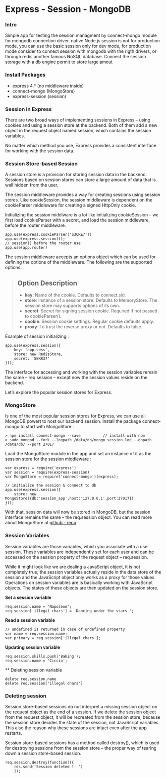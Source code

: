 Express - Session - MongoDB 
=================

### Intro 
Simple app for testing the session managment by connect-mongo module for mongodb 
connection driver, native Node.js session is not for production mode, you can use the 
basic session only for dev mode, for production mode consider to connect session with mongodb 
with the rigth drivers, or through redis another famous NoSQL database. Connect the session storage 
with a db engine permit to store large amout 

### Install Packages 

+ express 4.* 		(no middleware inside)
+ connect-mongo 	(MongoStore) 
+ express-session  	(session)

### Session in Express
There are two broad ways of implementing sessions in Express – using cookies and using a session
store at the backend. Both of them add a new object in the request object named session, which contains the session variables.

No matter which method you use, Express provides a consistent interface for working with the session data.

### Session Store-based Session 
A session store is a provision for storing session data in the backend. Sessions based on session stores can store a large amount of data that is well hidden from the user.

The session middleware provides a way for creating sessions using session stores. Like cookieSession, the session middleware is dependent on the cookieParser middleware for creating a signed HttpOnly cookie.

Initializing the session middlware is a lot like initializing cookieSession – we first load cookieParser with a secret, and load the session middleware, before the router middleware.

	app.use(express.cookieParser('S3CRE7'))
	app.use(express.session());
	// session() before the router use 
	app.use(app.router)

The session middleware accepts an options object which can be used for defining the options of the middleware. The following are the supported options.

>Option	Description
>-------------------
> + **key**: Name of the cookie. Defaults to connect.sid.
> + **store**: Instance of a session store. Defaults to MemoryStore. The session store may supports options of its own.
> + **secret**: Secret for signing session cookie. Required if not passed to cookieParser().
> + **cookie**: Session cookie settings. Regular cookie defaults apply.
> + **proxy**: To trust the reverse proxy or not. Defaults to false.

Example of session initializing : 

	app.use(express.session({
  		key: 'app.sess',
  		store: new RedisStore,
  		secret: 'SEKR37'
	}));

The interface for accessing and working with the session variables remain the same – req.session – except now the session values reside on the backend.

Let’s explore the popular session stores for Express.

### MongoStore 
Is one of the most popular session stores for Express, we can use all MongoDB powert to host our backend session. Install 
the package connect-mongo to start with MongoStore : 

	> npm install connect-mongo --save 			// install with npm 
	> sudo mongod --fork --logpath /data/db/mongo_session.log --dbpath /data/db/ --port 27017

Load the MongoStore module in the app and set an instance of it as the session store for the session middleware : 

	var express = require('express')
	var session = require(express-session)
	var MongoStore = require('connect-mongo')(express);

	// initialize the session & connect to db 
	app.use(express.session({
		store: new MongoStore({db:'session_app',host:'127.0.0.1',port:27017})
	}));

With that, session data will now be stored in MongoDB, but the session interface remains the same – the req.session object.
You can read more about MongoStore at [github - repo][1]


### Session Variables

Session variables are those variables, which you associate with a user session. These variables are independently set for each user and can be accessed on the session property of the request object – req.session.

While it might look like we are dealing a JavaScript object, it is not completely true; the session variables actually reside in the data store of the session and the JavaScript object only works as a proxy for those values.
Operations on session variables are is basically working with JavaScript objects. The states of these objects are then updated on the session store.

**Set a session variable** 

	req.session.name = 'Napoleon';
	req.session['illegal chars'] = 'Dancing under the stars ';

**Read a session variable** 

	// undefined is returned in case of undefined property 
	var name = req.session.name; 
	var primary = req.session['illegal chars'];

**Updating session variable** 

	req.session.skills.push('Baking');
	req.session.name = 'Ciccio';

** Deleting session variable 

	delete req.session.name
	delete req.session['illegal chars']


### Deleting session 
Session store-based sessions do not interpret a missing session object on the request object as the end of a session. If we delete the session object from the request object, it will be recreated from the session store, because the session store decides the state of the session, not JavaScript variables. This also the reason why these sessions are intact even after the app restarts.

Session store-based sessions has a method called destroy(), which is used for destroying sessions from the session store – the proper way of tearing down a session store-based session.

	req.session.destroy(function(){
		res.send('Session deleted !! ')
		});




 [1]: https://github.com/kcbanner/connect-mongo.









